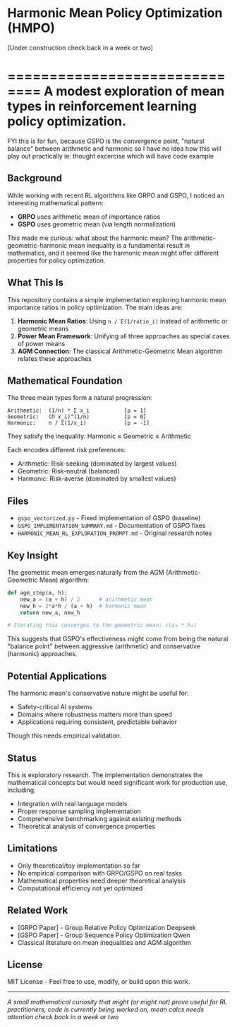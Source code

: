 # Harmonic Mean Policy Optimization (HMPO)

[Under construction check back in a week or two]

==============================
A modest exploration of mean types in reinforcement learning policy optimization.
==============================

FYI this is for fun, because GSPO is the convergence point,
"natural balance" between arithmetic and harmonic
so I have no idea how this will play out practically
ie: thought excercise which will have code example


## Background

While working with recent RL algorithms like GRPO and GSPO, I noticed an interesting mathematical pattern:

- **GRPO** uses arithmetic mean of importance ratios
- **GSPO** uses geometric mean (via length normalization)

This made me curious: what about the harmonic mean? The arithmetic-geometric-harmonic mean inequality is a fundamental result in mathematics, and it seemed like the harmonic mean might offer different properties for policy optimization.

## What This Is

This repository contains a simple implementation exploring harmonic mean importance ratios in policy optimization. The main ideas are:

1. **Harmonic Mean Ratios**: Using `n / Σ(1/ratio_i)` instead of arithmetic or geometric means
2. **Power Mean Framework**: Unifying all three approaches as special cases of power means
3. **AGM Connection**: The classical Arithmetic-Geometric Mean algorithm relates these approaches

## Mathematical Foundation

The three mean types form a natural progression:

```
Arithmetic:  (1/n) * Σ x_i           [p = 1]
Geometric:   (Π x_i)^(1/n)           [p = 0] 
Harmonic:    n / Σ(1/x_i)            [p = -1]
```

They satisfy the inequality: Harmonic ≤ Geometric ≤ Arithmetic

Each encodes different risk preferences:
- Arithmetic: Risk-seeking (dominated by largest values)
- Geometric: Risk-neutral (balanced)
- Harmonic: Risk-averse (dominated by smallest values)

## Files

- `gspo_vectorized.py` - Fixed implementation of GSPO (baseline)
- `GSPO_IMPLEMENTATION_SUMMARY.md` - Documentation of GSPO fixes
- `HARMONIC_MEAN_RL_EXPLORATION_PROMPT.md` - Original research notes

## Key Insight

The geometric mean emerges naturally from the AGM (Arithmetic-Geometric Mean) algorithm:

```python
def agm_step(a, h):
    new_a = (a + h) / 2      # arithmetic mean
    new_h = 2*a*h / (a + h)  # harmonic mean  
    return new_a, new_h

# Iterating this converges to the geometric mean: √(a₀ * h₀)
```

This suggests that GSPO's effectiveness might come from being the natural "balance point" between aggressive (arithmetic) and conservative (harmonic) approaches.

## Potential Applications

The harmonic mean's conservative nature might be useful for:
- Safety-critical AI systems
- Domains where robustness matters more than speed
- Applications requiring consistent, predictable behavior

Though this needs empirical validation.

## Status

This is exploratory research. The implementation demonstrates the mathematical concepts but would need significant work for production use, including:

- Integration with real language models
- Proper response sampling implementation  
- Comprehensive benchmarking against existing methods
- Theoretical analysis of convergence properties

## Limitations

- Only theoretical/toy implementation so far
- No empirical comparison with GRPO/GSPO on real tasks
- Mathematical properties need deeper theoretical analysis
- Computational efficiency not yet optimized



## Related Work

- [GRPO Paper] - Group Relative Policy Optimization Deepseek
- [GSPO Paper] - Group Sequence Policy Optimization  Qwen
- Classical literature on mean inequalities and AGM algorithm

## License

MIT License - Feel free to use, modify, or build upon this work.

---

*A small mathematical curiosity that might (or might not) prove useful for RL practitioners, code is currently being worked on, mean calcs needs attention check back in a week or two* 
